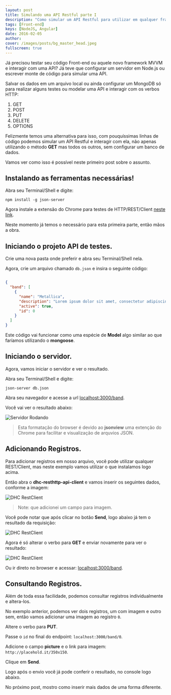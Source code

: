```yaml
---
layout: post
title: Simulando uma API Restful parte I
description: "Como simular um API Restful para utilizar em qualquer framework de front-end como; AngularJS, Vue.js, Ember.js e outros"
tags: [Front-end]
keys: [NodeJS, Angular]
date: 2016-02-05
author:
cover: /images/posts/bg_master_head.jpeg
fullscreen: true
---
```


Já precisou testar seu código Front-end ou aquele novo framework MVVM e interagir com uma API?
Já teve que configurar um servidor em Node.js ou escrever monte de código para simular uma API.

Salvar os dados em um arquivo local ou ainda configurar um MongoDB só para realizar alguns testes ou modelar uma API e interagir com os verbos HTTP:
1. GET
2. POST
3. PUT
4. DELETE
5. OPTIONS

Felizmente temos uma alternativa para isso, com pouquíssimas linhas de código podemos simular um API Restful e interagir com ela, não apenas utilizando o método **GET** mas todos os outros, sem configurar um banco de dados.

Vamos ver como isso é possível neste primeiro post sobre o assunto.

## Instalando as ferramentas necessárias!

Abra seu Terminal/Shell e digite:

    npm install -g json-server

Agora instale a extensão do Chrome para testes de HTTP/REST/Client [neste link](https://chrome.google.com/webstore/detail/dhc-resthttp-api-client/aejoelaoggembcahagimdiliamlcdmfm).

Neste momento já temos o necessário para esta primeira parte, então mãos a obra.

## Iniciando o projeto API de testes.

Crie uma nova pasta onde preferir e abra seu Terminal/Shell nela.

Agora, crie um arquivo chamado `db.json` e insira o seguinte código:

```json

{
  "band": [
    {
      "name": "Metallica",
      "description": "Lorem ipsum dolor sit amet, consectetur adipiscing elit, sed do eiusmod tempor incididunt ut labore et dolore magna aliqua. Ut enim ad minim veniam, quis nostrud exercitation ullamco laboris nisi ut aliquip ex ea commodo consequat. Duis aute irure dolor in reprehenderit in voluptate velit esse cillum dolore eu fugiat nulla pariatur. Excepteur sint occaecat cupidatat non proident, sunt in culpa qui officia deserunt mollit anim id est laborum.",
      "active": true,
      "id": 0
    }
  ]
}
```

Este código vai funcionar como uma espécie de **Model** algo similar ao que faríamos utilizando o **mongoose**.

## Iniciando o servidor.

Agora, vamos iniciar o servidor e ver o resultado.

Abra seu Terminal/Shell e digite:

    json-server db.json

Abra seu navegador e acesse a url [localhost:3000/band](http://localhost:3000/band).

Você vai ver o resultado abaixo:

![Servidor Rodando](/images/posts/json-view.png)

> Esta formatação do browser é devido ao  **jsonview** uma extenção do Chrome para facilitar e visualização de arquvios JSON.

## Adicionando Registros.
Para adicionar registros em nosso arquivo, você pode utilizar qualquer REST/Client, mas neste exemplo vamos utilizar o que instalamos logo acima.

Então abra o **dhc-resthttp-api-client** e vamos inserir os seguintes dados, conforme a imagem:

![DHC RestClient](/images/posts/dhc-restclient.png)

> Note: que adicionei um campo para imagem.

Você pode notar que após clicar no botão **Send**, logo abaixo já tem o resultado da requisição:

![DHC RestClient](/images/posts/dhc-restclient-success.png)

Agora é só alterar o verbo para **GET** e enviar novamente para ver o resultado:

![DHC RestClient](/images/posts/dhc-restclient-get.png)

Ou ir direto no browser e acessar: [localhost:3000/band](http://localhost:3000/band).

## Consultando Registros.
Além de toda essa facilidade, podemos consultar registros individualmente e altera-los.

No exemplo anterior, podemos ver dois registros, um com imagem e outro sem, então vamos adicionar uma imagem ao registro `0`.

Altere o verbo para **PUT**.

Passe o `id` no final do endpoint: `localhost:3000/band/0`.

Adicione o campo **picture** e o link para imagem: `http://placehold.it/350x150`.

Clique em **Send**.

Logo após o envio você já pode conferir o resultado, no console logo abaixo.

No próximo post, mostro como inserir mais dados de uma forma diferente.
